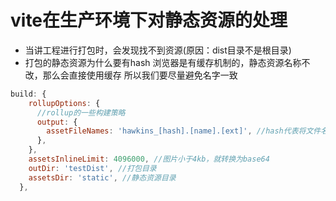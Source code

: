 # vite在生产环境下对静态资源的处理

- 当讲工程进行打包时，会发现找不到资源(原因：dist目录不是根目录)
- 打包的静态资源为什么要有hash
  浏览器是有缓存机制的，静态资源名称不改，那么会直接使用缓存
  所以我们要尽量避免名字一致

```js
build: {
    rollupOptions: {
      //rollup的一些构建策略
      output: {
        assetFileNames: 'hawkins_[hash].[name].[ext]', //hash代表将文件名和文件内容就进行组合计算
      },
    },
    assetsInlineLimit: 4096000, //图片小于4kb，就转换为base64
    outDir: 'testDist', //打包目录
    assetsDir: 'static', //静态资源目录
  },

```